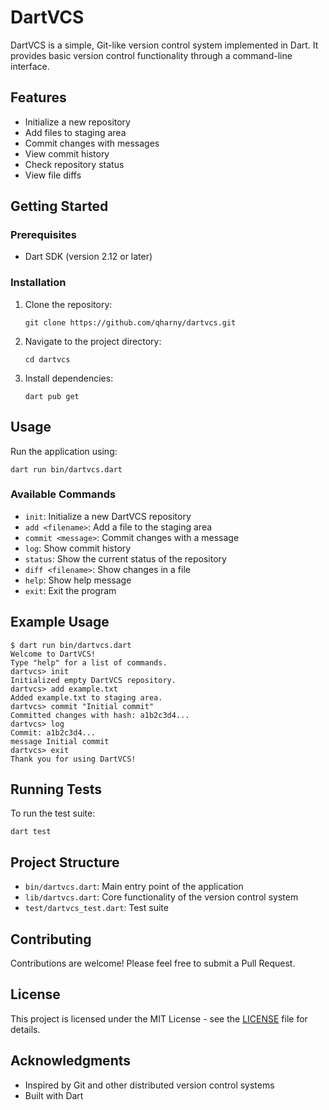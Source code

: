 # DartVCS

DartVCS is a simple, Git-like version control system implemented in Dart. It provides basic version control functionality through a command-line interface.

## Features

- Initialize a new repository
- Add files to staging area
- Commit changes with messages
- View commit history
- Check repository status
- View file diffs

## Getting Started

### Prerequisites

- Dart SDK (version 2.12 or later)

### Installation

1. Clone the repository:
   ```
   git clone https://github.com/qharny/dartvcs.git
   ```

2. Navigate to the project directory:
   ```
   cd dartvcs
   ```

3. Install dependencies:
   ```
   dart pub get
   ```

## Usage

Run the application using:

```
dart run bin/dartvcs.dart
```

### Available Commands

- `init`: Initialize a new DartVCS repository
- `add <filename>`: Add a file to the staging area
- `commit <message>`: Commit changes with a message
- `log`: Show commit history
- `status`: Show the current status of the repository
- `diff <filename>`: Show changes in a file
- `help`: Show help message
- `exit`: Exit the program

## Example Usage

```
$ dart run bin/dartvcs.dart
Welcome to DartVCS!
Type "help" for a list of commands.
dartvcs> init
Initialized empty DartVCS repository.
dartvcs> add example.txt
Added example.txt to staging area.
dartvcs> commit "Initial commit"
Committed changes with hash: a1b2c3d4...
dartvcs> log
Commit: a1b2c3d4...
message Initial commit
dartvcs> exit
Thank you for using DartVCS!
```

## Running Tests

To run the test suite:

```
dart test
```

## Project Structure

- `bin/dartvcs.dart`: Main entry point of the application
- `lib/dartvcs.dart`: Core functionality of the version control system
- `test/dartvcs_test.dart`: Test suite

## Contributing

Contributions are welcome! Please feel free to submit a Pull Request.

## License

This project is licensed under the MIT License - see the [LICENSE](https://github.com/Qharny/dartvcs/blob/main/license) file for details.

## Acknowledgments

- Inspired by Git and other distributed version control systems
- Built with Dart
